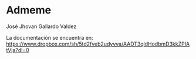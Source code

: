 # Admeme

José Jhovan Gallardo Valdez

La documentación se encuentra en: 
https://www.dropbox.com/sh/5td2fveb2udyvva/AADT3qldHodbmD3kkZPIAtVja?dl=0
